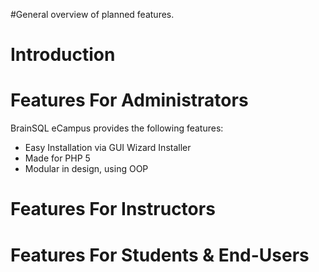 #General overview of planned features.

# Introduction #



# Features For Administrators #

BrainSQL eCampus provides the following features:
  * Easy Installation via GUI Wizard Installer
  * Made for PHP 5
  * Modular in design, using OOP

# Features For Instructors #

# Features For Students & End-Users #